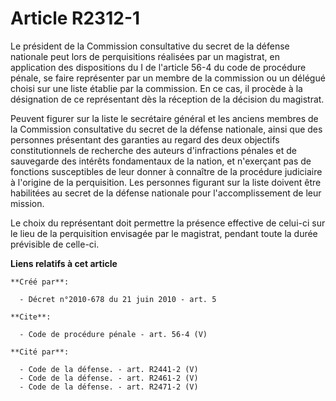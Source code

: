 # Article R2312-1

Le président de la Commission consultative du secret de la défense nationale peut lors de perquisitions réalisées par un
magistrat, en application des dispositions du I de l'article 56-4 du code de procédure pénale, se faire représenter par un
membre de la commission ou un délégué choisi sur une liste établie par la commission. En ce cas, il procède à la désignation
de ce représentant dès la réception de la décision du magistrat. 

Peuvent figurer sur la liste le secrétaire général et les anciens membres de la Commission consultative du secret de la
défense nationale, ainsi que des personnes présentant des garanties au regard des deux objectifs constitutionnels de
recherche des auteurs d'infractions pénales et de sauvegarde des intérêts fondamentaux de la nation, et n'exerçant pas de
fonctions susceptibles de leur donner à connaître de la procédure judiciaire à l'origine de la perquisition. Les personnes
figurant sur la liste doivent être habilitées au secret de la défense nationale pour l'accomplissement de leur mission. 

Le choix du représentant doit permettre la présence effective de celui-ci sur le lieu de la perquisition envisagée par le
magistrat, pendant toute la durée prévisible de celle-ci.

**Liens relatifs à cet article**

	**Créé par**:

	  - Décret n°2010-678 du 21 juin 2010 - art. 5

	**Cite**:

	  - Code de procédure pénale - art. 56-4 (V)

	**Cité par**:

	  - Code de la défense. - art. R2441-2 (V)
	  - Code de la défense. - art. R2461-2 (V)
	  - Code de la défense. - art. R2471-2 (V)

